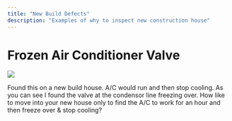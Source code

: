 ```yaml
---
title: "New Build Defects"
description: "Examples of why to inspect new construction house"
---
```


# Frozen Air Conditioner Valve


<img src="/media/defects/new/AC_FROZEN_OUTSIDE_LINE.JPG">


Found this on a new build house. A/C would run and then stop cooling. As you can see I found the valve at the condensor line freezing over. How like to move into your new house only to find the A/C to work for an hour and then freeze over & stop cooling?
